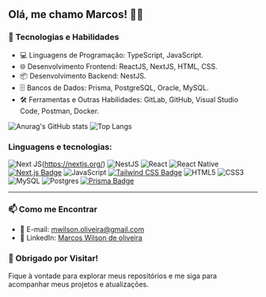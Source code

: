 ## Olá, me chamo Marcos! 👋😊

### 🔧 Tecnologias e Habilidades

- 💻 Linguagens de Programação: TypeScript, JavaScript.
- 🌐 Desenvolvimento Frontend: ReactJS, NextJS, HTML, CSS.
- 📦 Desenvolvimento Backend: NestJS.
- 🗄️ Bancos de Dados: Prisma, PostgreSQL, Oracle, MySQL.
- 🛠️ Ferramentas e Outras Habilidades: GitLab, GitHub, Visual Studio Code, Postman, Docker.

![Anurag's GitHub stats](https://github-readme-stats.vercel.app/api?username=mwilsonoliveira&show_icons=true&theme=transparent)
![Top Langs](https://github-readme-stats.vercel.app/api/top-langs/?username=mwilsonoliveira&layout=compact&langs_count=7&theme=transparent)

### Linguagens e tecnologias:

![Next JS](https://img.shields.io/badge/Next-black?style=for-the-badge&logo=next.js&logoColor=white)(https://nextjs.org/)
![NestJS](https://img.shields.io/badge/nestjs-%23E0234E.svg?style=for-the-badge&logo=nestjs&logoColor=white)
![React](https://img.shields.io/badge/react-%2320232a.svg?style=for-the-badge&logo=react&logoColor=%2361DAFB)
![React Native](https://img.shields.io/badge/react_native-%2320232a.svg?style=for-the-badge&logo=react&logoColor=%2361DAFB)
[![Next.js Badge](https://img.shields.io/badge/Next.js-%2320232a?style=for-the-badge&logo=next.js)](https://nextjs.org/)
![JavaScript](https://img.shields.io/badge/javascript-%23323330.svg?style=for-the-badge&logo=javascript&logoColor=%23F7DF1E)
[![Tailwind CSS Badge](https://img.shields.io/badge/Tailwind%20CSS-%2320232a?style=for-the-badge&logo=tailwind-css)](https://tailwindcss.com/)
![HTML5](https://img.shields.io/badge/html5-%23E34F26.svg?style=for-the-badge&logo=html5&logoColor=white)
![CSS3](https://img.shields.io/badge/css3-%231572B6.svg?style=for-the-badge&logo=css3&logoColor=white)
![MySQL](https://img.shields.io/badge/mysql-%2300f.svg?style=for-the-badge&logo=mysql&logoColor=white)
![Postgres](https://img.shields.io/badge/postgres-%23316192.svg?style=for-the-badge&logo=postgresql&logoColor=white)
[![Prisma Badge](https://img.shields.io/badge/Prisma-%2320232a?style=for-the-badge&logo=prisma)](https://www.prisma.io/)

---

### 📫 Como me Encontrar

- 📧 E-mail: mwilson.oliveira@gmail.com
- 💼 LinkedIn: [Marcos Wilson de oliveira](https://www.linkedin.com/in/mwilson-oliveira/)

### 🎉 Obrigado por Visitar!

Fique à vontade para explorar meus repositórios e me siga para acompanhar meus projetos e atualizações.
